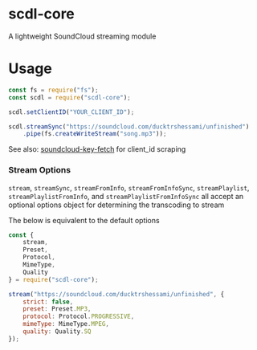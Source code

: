 # scdl-core

A lightweight SoundCloud streaming module

# Usage

```js
const fs = require("fs");
const scdl = require("scdl-core");

scdl.setClientID("YOUR_CLIENT_ID");

scdl.streamSync("https://soundcloud.com/ducktrshessami/unfinished")
    .pipe(fs.createWriteStream("song.mp3"));
```

See also: [soundcloud-key-fetch](https://www.npmjs.com/package/soundcloud-key-fetch) for client_id scraping

### Stream Options
`stream`, `streamSync`, `streamFromInfo`, `streamFromInfoSync`, `streamPlaylist`, `streamPlaylistFromInfo`, and `streamPlaylistFromInfoSync` all accept an optional options object for determining the transcoding to stream

The below is equivalent to the default options

```js
const {
    stream,
    Preset,
    Protocol,
    MimeType,
    Quality
} = require("scdl-core");

stream("https://soundcloud.com/ducktrshessami/unfinished", {
    strict: false,
    preset: Preset.MP3,
    protocol: Protocol.PROGRESSIVE,
    mimeType: MimeType.MPEG,
    quality: Quality.SQ
});
```
